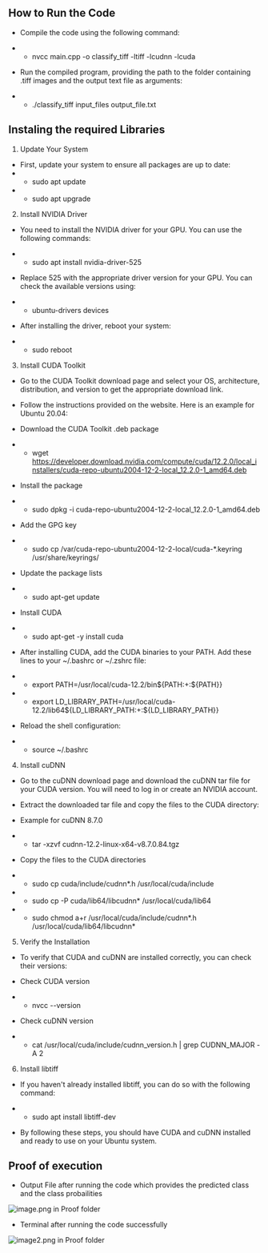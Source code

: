 ## How to Run the Code 

* Compile the code using the following command:
* * nvcc main.cpp -o classify_tiff -ltiff -lcudnn -lcuda

* Run the compiled program, providing the path to the folder containing .tiff images and the output text file as arguments:
* * ./classify_tiff input_files output_file.txt

## Instaling the required Libraries

1. Update Your System

* First, update your system to ensure all packages are up to date:
* * sudo apt update
* * sudo apt upgrade

2. Install NVIDIA Driver

* You need to install the NVIDIA driver for your GPU. You can use the following commands:
* * sudo apt install nvidia-driver-525

* Replace 525 with the appropriate driver version for your GPU. You can check the available versions using:
* * ubuntu-drivers devices

* After installing the driver, reboot your system:
* * sudo reboot

3. Install CUDA Toolkit

* Go to the CUDA Toolkit download page and select your OS, architecture, distribution, and version to get the appropriate download link.

* Follow the instructions provided on the website. Here is an example for Ubuntu 20.04:

* Download the CUDA Toolkit .deb package
* * wget https://developer.download.nvidia.com/compute/cuda/12.2.0/local_installers/cuda-repo-ubuntu2004-12-2-local_12.2.0-1_amd64.deb

* Install the package
* * sudo dpkg -i cuda-repo-ubuntu2004-12-2-local_12.2.0-1_amd64.deb

*  Add the GPG key
* * sudo cp /var/cuda-repo-ubuntu2004-12-2-local/cuda-*.keyring /usr/share/keyrings/

* Update the package lists
* * sudo apt-get update

*  Install CUDA
* * sudo apt-get -y install cuda

* After installing CUDA, add the CUDA binaries to your PATH. Add these lines to your ~/.bashrc or ~/.zshrc file:
* * export PATH=/usr/local/cuda-12.2/bin${PATH:+:${PATH}}
* * export LD_LIBRARY_PATH=/usr/local/cuda-12.2/lib64${LD_LIBRARY_PATH:+:${LD_LIBRARY_PATH}}

* Reload the shell configuration:
* * source ~/.bashrc

4. Install cuDNN
* Go to the cuDNN download page and download the cuDNN tar file for your CUDA version. You will need to log in or create an NVIDIA account.

* Extract the downloaded tar file and copy the files to the CUDA directory:


*  Example for cuDNN 8.7.0
* * tar -xzvf cudnn-12.2-linux-x64-v8.7.0.84.tgz

*  Copy the files to the CUDA directories
* * sudo cp cuda/include/cudnn*.h /usr/local/cuda/include
* * sudo cp -P cuda/lib64/libcudnn* /usr/local/cuda/lib64
* * sudo chmod a+r /usr/local/cuda/include/cudnn*.h /usr/local/cuda/lib64/libcudnn*

5. Verify the Installation
* To verify that CUDA and cuDNN are installed correctly, you can check their versions:

* Check CUDA version
* * nvcc --version

* Check cuDNN version
* * cat /usr/local/cuda/include/cudnn_version.h | grep CUDNN_MAJOR -A 2

6. Install libtiff

* If you haven't already installed libtiff, you can do so with the following command:
* * sudo apt install libtiff-dev

* By following these steps, you should have CUDA and cuDNN installed and ready to use on your Ubuntu system. 

## Proof of execution

* Output File after running the code which provides the predicted class and the class probailities

![image.png in Proof folder](image.png)

* Terminal after running the code successfully

![image2.png in Proof folder](image2.png)